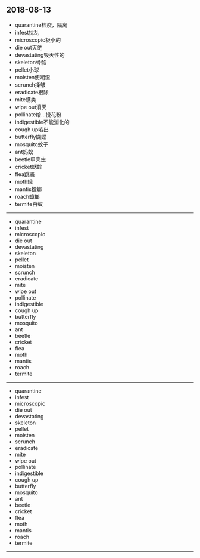 2018-08-13
---
- quarantine检疫，隔离
- infest扰乱
- microscopic极小的
- die out灭绝
- devastating毁灭性的
- skeleton骨骼
- pellet小球
- moisten使潮湿
- scrunch揉皱
- eradicate根除
- mite螨类
- wipe out消灭
- pollinate给...授花粉
- indigestible不能消化的
- cough up咳出
- butterfly蝴蝶
- mosquito蚊子
- ant蚂蚁
- beetle甲壳虫
- cricket蟋蟀
- flea跳骚
- moth蛾
- mantis螳螂
- roach蟑螂
- termite白蚁
---
- quarantine 
- infest 
- microscopic 
- die out 
- devastating 
- skeleton 
- pellet 
- moisten 
- scrunch 
- eradicate 
- mite 
- wipe out 
- pollinate 
- indigestible 
- cough up 
- butterfly 
- mosquito 
- ant 
- beetle 
- cricket 
- flea 
- moth 
- mantis 
- roach 
- termite 
---
- quarantine 
- infest
- microscopic 
- die out 
- devastating 
- skeleton 
- pellet 
- moisten 
- scrunch 
- eradicate 
- mite
- wipe out 
- pollinate 
- indigestible 
- cough up 
- butterfly 
- mosquito 
- ant 
- beetle 
- cricket 
- flea 
- moth 
- mantis 
- roach 
- termite 
---